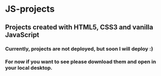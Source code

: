 # JS-projects
## Projects created with HTML5, CSS3 and vanilla JavaScript
### Currently, projects are not deployed, but soon I will deploy :)
### For now if you want to see please download them and open in your local desktop.
